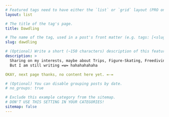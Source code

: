 ```yaml
---
# Featured tags need to have either the `list` or `grid` layout (PRO only).
layout: list

# The title of the tag's page.
title: Dawdling

# The name of the tag, used in a post's front matter (e.g. tags: [<slug>]).
slug: dawdling

# (Optional) Write a short (~150 characters) description of this featured tag.
description: >
  Sharing on my interests, maybe about Trips, Figure-Skating, Freediving, or Foods.
  But I am still writing =w= hahahahahaha

OKAY, next page thanks, no content here yet. =-=

# (Optional) You can disable grouping posts by date.
# no_groups: true

# Exclude this example category from the sitemap.
# DON'T USE THIS SETTING IN YOUR CATEGORIES!
sitemap: false
---
```

